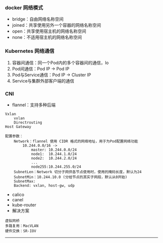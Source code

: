 ### docker 网络模式
- bridge：自由网络名称空间
- joined：共享使用另外一个容器的网络名称空间
- open：共享使用宿主机的网络名称空间
- none：不适用宿主机的网络名称空间

### Kubernetes 网络通信
1. 容器间通信：同一个Pod内的多个容器间的通信，lo
2. Pod间通信：Pod IP -> Pod IP
3. Pod与Service通信：Pod IP -> Cluster IP
4. Service与集群外部客户端的通信

### CNI
- flannel：支持多种后端
```
Vxlan
    vxlan
    Directrouting
Host Gateway

配置参数：
    Network：flannel 使用 CIDR 格式的网络地址，用于为Pod配置网络功能
        10.244.0.0/16 ->
            master: 10.244.0.0/24
            node1:  10.244.1.0/24
            node2:  10.244.2.0/24
            ...
            node255:10.244.255.0/24
    SubnetLen：Network 切分子网供各节点使用时，使用的掩码长度，默认为24
    SubnetMin：10.244.10.0 (分给节点的其实子网段，默认从0开始)
    SubnetMax:
    Backend: vxlan, host-gw, udp
```
- calico
- canel
- kube-router
- 解决方案
```
虚拟网桥
多路复用：MacVLAN
硬件交换：SR-IOV
```
---
